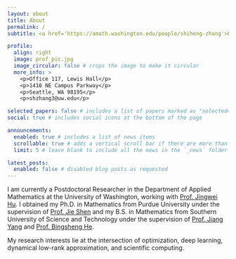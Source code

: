 ```yaml
---
layout: about
title: About
permalink: /
subtitle: <a href='https://amath.washington.edu/people/shiheng-zhang'>Postdoctoral Researcher</a> at UW.

profile:
  align: right
  image: prof_pic.jpg
  image_circular: false # crops the image to make it circular
  more_info: >
    <p>Office 117, Lewis Hall</p>
    <p>1410 NE Campus Parkway</p>
    <p>Seattle, WA 98195</p>
    <p>shzhang3@uw.edu</p>

selected_papers: false # includes a list of papers marked as "selected={true}"
social: true # includes social icons at the bottom of the page

announcements:
  enabled: true # includes a list of news items
  scrollable: true # adds a vertical scroll bar if there are more than 3 news items
  limit: 5 # leave blank to include all the news in the `_news` folder

latest_posts:
  enabled: false # disabled blog posts as requested
---
```


I am currently a Postdoctoral Researcher in the Department of Applied Mathematics at the University of Washington, working with <a href='https://jingweihu-math.github.io/webpage/'>Prof. Jingwei Hu</a>. I obtained my Ph.D. in Mathematics from Purdue University under the supervision of <a href='https://www.math.purdue.edu/~shen7/'>Prof. Jie Shen</a> and my B.S. in Mathematics from Southern University of Science and Technology under the supervision of <a href='https://faculty.sustech.edu.cn/?tagid=yangj7&orderby=date&iscss=1&snapid=1&go=2&lang=en'>Prof. Jiang Yang</a> and <a href='http://maths.nju.edu.cn/~hebma/'>Prof. Bingsheng He</a>.

My research interests lie at the intersection of optimization, deep learning, dynamical low-rank approximation, and scientific computing.
